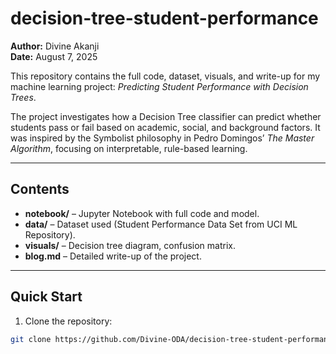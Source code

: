 # decision-tree-student-performance
**Author:** Divine Akanji  
**Date:** August 7, 2025  

This repository contains the full code, dataset, visuals, and write-up for my machine learning project: *Predicting Student Performance with Decision Trees*.  

The project investigates how a Decision Tree classifier can predict whether students pass or fail based on academic, social, and background factors. It was inspired by the Symbolist philosophy in Pedro Domingos’ *The Master Algorithm*, focusing on interpretable, rule-based learning.

---

## Contents
- **notebook/** – Jupyter Notebook with full code and model.
- **data/** – Dataset used (Student Performance Data Set from UCI ML Repository).
- **visuals/** – Decision tree diagram, confusion matrix.
- **blog.md** – Detailed write-up of the project.

---

## Quick Start

1. Clone the repository:
```bash
git clone https://github.com/Divine-ODA/decision-tree-student-performance.git
